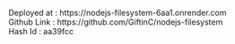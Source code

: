 <p>Deployed at : https://nodejs-filesystem-6aa1.onrender.com<br>
Github Link : https://github.com/GiftinC/nodejs-filesystem<br>
Hash Id : aa39fcc</p>
